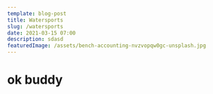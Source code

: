 ```yaml
---
template: blog-post
title: Watersports
slug: /watersports
date: 2021-03-15 07:00
description: sdasd
featuredImage: /assets/bench-accounting-nvzvopqw0gc-unsplash.jpg
---
```

<h1>ok buddy</h1>